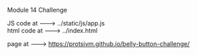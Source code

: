Module 14 Challenge 

JS code at ---> ../static/js/app.js      
html code at ---> ../index.html

page at ---> https://protsivm.github.io/belly-button-challenge/
